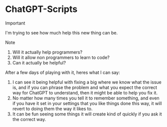 # ChatGPT-Scripts
> [!IMPORTANT]
> I'm trying to see how much help this new thing can be.

> [!NOTE]
> 1. Will it actually help programmers? 
> 2. Will it allow non programmers to learn to code?
> 3. Can it actually be helpful?

After a few days of playing with it, heres what I can say:
1. I can see it being helpful with fixing a big where we know what the issue is, and if you can phrase the problem and what you expect the correct way for ChatGPT to understand, then it might be able to help you fix it.
2. No matter how many times you tell it to remember something, and even if you have it set in your settings that you like things done this way, it will revert to doing them the way it likes to.
3. It can be fun seeing some things it will create kind of quickly if you ask it the correct way.
